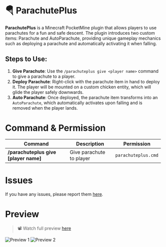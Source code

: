 # 🪂 ParachutePlus

**ParachutePlus** is a Minecraft PocketMine plugin that allows players to use parachutes for a fun and safe descent. The plugin introduces two custom items: Parachute and AutoParachute, providing unique gameplay mechanics such as deploying a parachute and automatically activating it when falling.

## Steps to Use:
1. **Give Parachute**: Use the `/parachuteplus give <player name>` command to give a parachute to a player.
2. **Deploy Parachute**: Right-click with the parachute item in hand to deploy it. The player will be mounted on a custom chicken entity, which will glide the player safely downwards.
3. **Auto Parachute**: Once deployed, the parachute item transforms into an `AutoParachute`, which automatically activates upon falling and is removed when the player lands.


# Command & Permission

| Command                               | Description                                                       | Permission                |
|---------------------------------------|-------------------------------------------------------------------|---------------------------|
| **/parachuteplus give [player name]** | Give parachute to player                                                            | `parachuteplus.cmd`        |


# Issues

If you have any issues, please report them [here](https://github.com/pixelwhiz/ParachutePlus/issues/new).

# Preview

> 📽️ Watch full preview [here](https://www.youtube.com/watch?v=eagcrjbnp4w)

![Preview 1](assets/preview1.png)
![Preview 2](assets/preview2.png)
